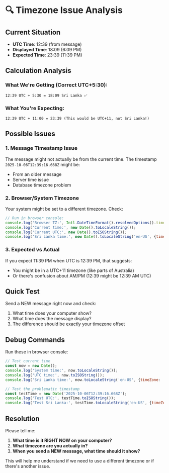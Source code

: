 # 🔍 Timezone Issue Analysis

## Current Situation
- **UTC Time**: 12:39 (from message)
- **Displayed Time**: 18:09 (6:09 PM)
- **Expected Time**: 23:39 (11:39 PM)

## Calculation Analysis

### What We're Getting (Correct UTC+5:30):
```
12:39 UTC + 5:30 = 18:09 Sri Lanka ✅
```

### What You're Expecting:
```
12:39 UTC + 11:00 = 23:39 (This would be UTC+11, not Sri Lanka!)
```

## Possible Issues

### 1. **Message Timestamp Issue**
The message might not actually be from the current time. The timestamp `2025-10-06T12:39:16.668Z` might be:
- From an older message
- Server time issue
- Database timezone problem

### 2. **Browser/System Timezone**
Your system might be set to a different timezone. Check:
```javascript
// Run in browser console:
console.log('Browser TZ:', Intl.DateTimeFormat().resolvedOptions().timeZone);
console.log('Current time:', new Date().toLocaleString());
console.log('Current UTC:', new Date().toISOString());
console.log('Sri Lanka time:', new Date().toLocaleString('en-US', {timeZone: 'Asia/Colombo'}));
```

### 3. **Expected vs Actual**
If you expect 11:39 PM when UTC is 12:39 PM, that suggests:
- You might be in a UTC+11 timezone (like parts of Australia)
- Or there's confusion about AM/PM (12:39 might be 12:39 AM UTC)

## Quick Test

Send a NEW message right now and check:
1. What time does your computer show?
2. What time does the message display?
3. The difference should be exactly your timezone offset

## Debug Commands

Run these in browser console:
```javascript
// Test current time
const now = new Date();
console.log('System time:', now.toLocaleString());
console.log('UTC time:', now.toISOString());
console.log('Sri Lanka time:', now.toLocaleString('en-US', {timeZone: 'Asia/Colombo'}));

// Test the problematic timestamp
const testTime = new Date('2025-10-06T12:39:16.668Z');
console.log('Test UTC:', testTime.toISOString());
console.log('Test Sri Lanka:', testTime.toLocaleString('en-US', {timeZone: 'Asia/Colombo'}));
```

## Resolution

Please tell me:
1. **What time is it RIGHT NOW on your computer?**
2. **What timezone are you actually in?**
3. **When you send a NEW message, what time should it show?**

This will help me understand if we need to use a different timezone or if there's another issue.